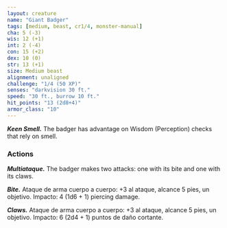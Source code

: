 ```yaml
---
layout: creature
name: "Giant Badger"
tags: [medium, beast, cr1/4, monster-manual]
cha: 5 (-3)
wis: 12 (+1)
int: 2 (-4)
con: 15 (+2)
dex: 10 (0)
str: 13 (+1)
size: Medium beast
alignment: unaligned
challenge: "1/4 (50 XP)"
senses: "darkvision 30 ft."
speed: "30 ft., burrow 10 ft."
hit_points: "13 (2d8+4)"
armor_class: "10"
---
```


***Keen Smell.*** The badger has advantage on Wisdom (Perception) checks that rely on smell.

### Actions

***Multiataque.*** The badger makes two attacks: one with its bite and one with its claws.

***Bite.*** Ataque de arma cuerpo a cuerpo: +3 al ataque, alcance 5 pies, un objetivo. Impacto: 4 (1d6 + 1) piercing damage.

***Claws.*** Ataque de arma cuerpo a cuerpo: +3 al ataque, alcance 5 pies, un objetivo. Impacto: 6 (2d4 + 1) puntos de daño cortante.